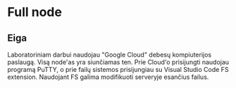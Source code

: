 # Full node

## Eiga

Laboratoriniam darbui naudojau "Google Cloud" debesų kompiuterijos paslaugą. Visą node'as yra siunčiamas ten. Prie Cloud'o prisijungti naudojau programą PuTTY, o prie failų sistemos prisijungiau su Visual Studio Code FS extension. Naudojant FS galima modifikuoti serveryje esančius failus. 
